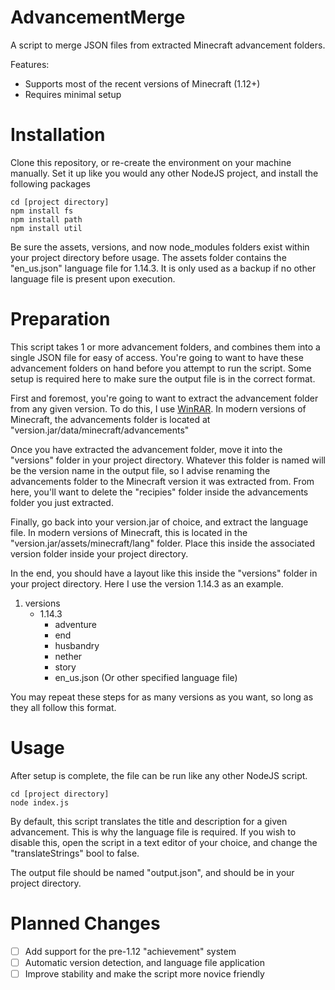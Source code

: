 # AdvancementMerge
A script to merge JSON files from extracted Minecraft advancement folders.

Features:

- Supports most of the recent versions of Minecraft (1.12+)
- Requires minimal setup

# Installation
Clone this repository, or re-create the environment on your machine manually.  Set it up like you would any other NodeJS project, and install the following packages
```
cd [project directory]
npm install fs
npm install path
npm install util
```

Be sure the assets, versions, and now node_modules folders exist within your project directory before usage.  The assets folder contains the "en_us.json" language file for 1.14.3.  It is only used as a backup if no other language file is present upon execution.

# Preparation
This script takes 1 or more advancement folders, and combines them into a single JSON file for easy of access. You're going to want to have these advancement folders on hand before you attempt to run the script.  Some setup is required here to make sure the output file is in the correct format.  

First and foremost, you're going to want to extract the advancement folder from any given version.  To do this, I use [WinRAR](https://www.rarlab.com/).  In modern versions of Minecraft, the advancements folder is located at "version.jar/data/minecraft/advancements"

Once you have extracted the advancement folder, move it into the "versions" folder in your project directory.  Whatever this folder is named will be the version name in the output file, so I advise renaming the advancements folder to the Minecraft version it was extracted from.  From here, you'll want to delete the "recipies" folder inside the advancements folder you just extracted.

Finally, go back into your version.jar of choice, and extract the language file.  In modern versions of Minecraft, this is located in the "version.jar/assets/minecraft/lang" folder.  Place this inside the associated version folder inside your project directory.  

In the end, you should have a layout like this inside the "versions" folder in your project directory.  Here I use the version 1.14.3 as an example.

1. versions
   - 1.14.3
     - adventure
     - end
     - husbandry
     - nether
     - story
     - en_us.json (Or other specified language file)
    
You may repeat these steps for as many versions as you want, so long as they all follow this format.

# Usage
After setup is complete, the file can be run like any other NodeJS script.
```
cd [project directory]
node index.js
```

By default, this script translates the title and description for a given advancement.  This is why the language file is required.  If you wish to disable this, open the script in a text editor of your choice, and change the "translateStrings" bool to false.

The output file should be named "output.json", and should be in your project directory.

# Planned Changes

- [ ] Add support for the pre-1.12 "achievement" system
- [ ] Automatic version detection, and language file application
- [ ] Improve stability and make the script more novice friendly
